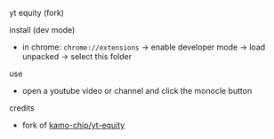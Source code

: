 yt equity (fork)

install (dev mode)
- in chrome: `chrome://extensions` → enable developer mode → load unpacked → select this folder

use
- open a youtube video or channel and click the monocle button

credits
- fork of [kamo-chip/yt-equity](https://github.com/Kamo-Chip/yt-equity)
